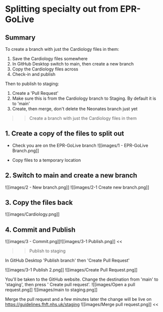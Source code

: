 # Splitting specialty out from EPR-GoLive

## Summary

To create a branch with just the Cardiology files in them:

1.  Save the Cardiology files somewhere
2.  In GitHub Desktop switch to main, then create a new branch
3.  Copy the Cardiology files across
4.  Check-in and publish

Then to publish to staging:

1.  Create a 'Pull Request'
2.  Make sure this is from the Cardiology branch to Staging. By default it is to 'main'
3.  Create, then merge, don't delete the Neonates branch just yet

>> Create a branch with just the Cardiology files in them

## 1. Create a copy of the files to split out

* Check you are on the EPR-GoLive branch
![[images/1 - EPR-GoLive Branch.png]]

* Copy files to a temporary location

## 2. Switch to main and create a new branch

![[images/2 - New branch.png]]
![[images/2-1 Create new branch.png]]

## 3. Copy the files back

![[images/Cardiology.png]]

## 4. Commit and Publish

![[images/3 - Commit.png]]![[images/3-1 Publish.png]]
<<
>> Publish to staging

In GitHub Desktop 'Publish branch' then 'Create Pull Request'

![[images/3-1 Publish 2.png]]
![[images/Create Pull Request.png]]

You'll be taken to the GitHub website. Change the destination from 'main' to 'staging', then press ' Create pull request'.
![[images/Open a pull request.png]]
![[images/main to staging.png]]

Merge the pull request and a few minutes later the change will be live on https://guidelines.fhft.nhs.uk/staging
![[images/Merge pull request.png]]
<<
